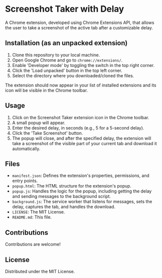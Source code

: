 # Screenshot Taker with Delay

A Chrome extension, developed using Chrome Extensions API, that allows the user to take a screenshot of the active tab after a customizable delay.

## Installation (as an unpacked extension)

1.  Clone this repository to your local machine.
2.  Open Google Chrome and go to `chrome://extensions/`.
3.  Enable 'Developer mode' by toggling the switch in the top right corner.
4.  Click the 'Load unpacked' button in the top left corner.
5.  Select the directory where you downloaded/cloned the files.

The extension should now appear in your list of installed extensions and its icon will be visible in the Chrome toolbar.

## Usage

1.  Click on the Screenshot Taker extension icon in the Chrome toolbar.
2.  A small popup will appear.
3.  Enter the desired delay, in seconds (e.g., 5 for a 5-second delay).
4.  Click the 'Take Screenshot' button.
5.  The popup will close, and after the specified delay, the extension will take a screenshot of the visible part of your current tab and download it automatically.

## Files

*   `manifest.json`: Defines the extension's properties, permissions, and entry points.
*   `popup.html`: The HTML structure for the extension's popup.
*   `popup.js`: Handles the logic for the popup, including getting the delay and sending messages to the background script.
*   `background.js`: The service worker that listens for messages, sets the delay, captures the tab, and handles the download.
*   `LICENSE`: The MIT License.
*   `README.md`: This file.

## Contributions

Contributions are welcome!

## License

Distributed under the MIT License.
